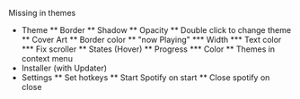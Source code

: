Missing in themes

* Theme
** Border
** Shadow
** Opacity
** Double click to change theme
** Cover Art
** Border color
** "now Playing"
*** Width
*** Text color
*** Fix scroller
** States (Hover)
** Progress
*** Color
** Themes in context menu
* Installer (with Updater)
* Settings
** Set hotkeys
** Start Spotify on start
** Close spotify on close